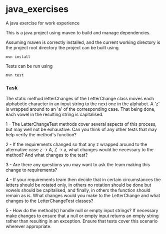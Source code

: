 # java_exercises
A java exercise for work experience

This is a java project using maven to build and manage dependencies.

Assuming maven is correctly installed, and the current working directory is the
project root directory the project can be built using

    mvn install

Tests can be run using

    mvn test

### Task

The static method letterChanges of the LetterChange class moves each alphabetic
character in an input string to the next one in the alphabet.  A 'z' is wrapped
around to an 'a' of the corresponding case.  That being done, each vowel in the
resulting string is capitalised.

1 - The LetterChangeTest methods cover several aspects of this process, but may
well not be exhaustive.  Can you think of any other tests that may help
verify the method's function?

2 - If the requirements changed so that any z wrapped around to the alternative
case z -> A, Z -> a, what changes would be necessary to the method?  And what
changes to the test?  

3 - Are there any questions you may want to ask the team making this change to
requirements?

4 - If your requirements team then decide that in certain circumstances the
letters should be rotated only, in others no rotation should be done but vowels
should be capitalised, and finally, in others the function should remain as is.
What changes would you make to the LetterChange and what changes to the
LetterChangeTest classes?

5 - How do the method(s) handle null or empty input strings?  If necessary make
changes to ensure that a null or empty input returns an empty string rather
than resulting in an exception.  Ensure that tests cover this scenario wherever
appropriate.